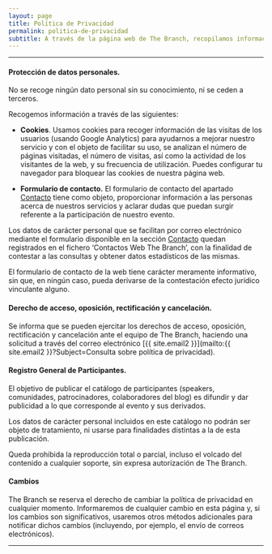 ```yaml
---
layout: page
title: Política de Privacidad
permalink: politica-de-privacidad
subtitle: A través de la página web de The Branch, recopilamos información con el único objetivo de mejorar nuestros servicios.
---
```


***

#### Protección de datos personales.

No se recoge ningún dato personal sin su conocimiento, ni se ceden a terceros. 

Recogemos información a través de las siguientes:

-   **Cookies**. Usamos cookies para recoger información de las visitas de los usuarios (usando Google Analytics) para ayudarnos a mejorar nuestro servicio y con el objeto de facilitar su uso, se analizan el número de páginas visitadas, el número de visitas, así como la actividad de los visitantes de la web, y su frecuencia de utilización. Puedes configurar tu navegador para bloquear las cookies de nuestra página web.

- **Formulario de contacto.** El formulario de contacto del apartado [Contacto](http://thebranch.tech#contacto) tiene como objeto, proporcionar información a las personas acerca de nuestros servicios y aclarar dudas que puedan surgir referente a la participación de nuestro evento.

Los datos de carácter personal que se facilitan por correo electrónico mediante el formulario disponible en la sección [Contacto](http://thebranch.tech#contacto) quedan registrados en el fichero ‘Contactos Web The Branch’, con la finalidad de contestar a las consultas y obtener datos estadísticos de las mismas.

El formulario de contacto de la web tiene carácter meramente informativo, sin que, en ningún caso, pueda derivarse de la contestación efecto jurídico vinculante alguno.

#### Derecho de acceso, oposición, rectificación y cancelación.

Se informa que se pueden ejercitar los derechos de acceso, oposición, rectificación y cancelación ante el equipo de The Branch, haciendo una solicitud a través del correo electrónico [{{ site.email2 }}](mailto:{{ site.email2 }}?Subject=Consulta sobre  política de privacidad).

#### Registro General de Participantes.

El objetivo de publicar el catálogo de participantes (speakers, comunidades, patrocinadores, colaboradores del blog) es difundir y dar publicidad a lo que corresponde al evento y sus derivados.

Los datos de carácter personal incluidos en este catálogo no podrán ser objeto de tratamiento, ni usarse para finalidades distintas a la de esta publicación.

Queda prohibida la reproducción total o parcial, incluso el volcado del contenido a cualquier soporte, sin expresa autorización de The Branch.

#### Cambios

The Branch se reserva el derecho de cambiar la política de privacidad en cualquier momento. Informaremos de cualquier cambio en esta página y, si los cambios son significativos, usaremos otros métodos adicionales para notificar dichos cambios (incluyendo, por ejemplo, el envío de correos electrónicos).

***